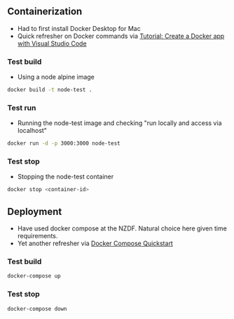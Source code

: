 ## Containerization
- Had to first install Docker Desktop for Mac
- Quick refresher on Docker commands via [Tutorial: Create a Docker app with Visual Studio Code](https://learn.microsoft.com/en-gb/visualstudio/docker/tutorials/docker-tutorial?WT.mc_id=vscode_docker_aka_getstartedwithdocker)

### Test build
- Using a node alpine image
```bash
docker build -t node-test .
```

### Test run
- Running the node-test image and checking "run locally and access via localhost"
```bash
docker run -d -p 3000:3000 node-test
```

### Test stop
- Stopping the node-test container
```bash
docker stop <container-id>
```

## Deployment
- Have used docker compose at the NZDF. Natural choice here given time requirements.
- Yet another refresher via [Docker Compose Quickstart](https://docs.docker.com/compose/gettingstarted/)

### Test build
```bash
docker-compose up
```

### Test stop
```bash
docker-compose down
```